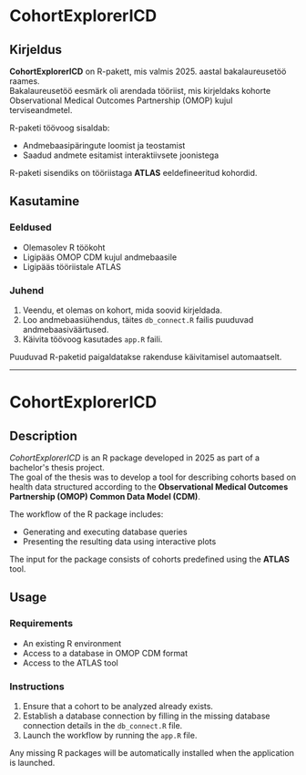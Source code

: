# CohortExplorerICD

## Kirjeldus
**CohortExplorerICD** on R-pakett, mis valmis 2025. aastal bakalaureusetöö raames.  
Bakalaureusetöö eesmärk oli arendada tööriist, mis kirjeldaks kohorte Observational Medical Outcomes Partnership (OMOP) kujul terviseandmetel.

R-paketi töövoog sisaldab:
- Andmebaasipäringute loomist ja teostamist
- Saadud andmete esitamist interaktiivsete joonistega

R-paketi sisendiks on tööriistaga **ATLAS** eeldefineeritud kohordid.

## Kasutamine

### Eeldused
- Olemasolev R töökoht
- Ligipääs OMOP CDM kujul andmebaasile
- Ligipääs tööriistale ATLAS

### Juhend
1. Veendu, et olemas on kohort, mida soovid kirjeldada.
2. Loo andmebaasiühendus, täites `db_connect.R` failis puuduvad andmebaasiväärtused.
3. Käivita töövoog kasutades `app.R` faili.

Puuduvad R-paketid paigaldatakse rakenduse käivitamisel automaatselt.

---

# CohortExplorerICD

## Description
*CohortExplorerICD* is an R package developed in 2025 as part of a bachelor's thesis project.  
The goal of the thesis was to develop a tool for describing cohorts based on health data structured according to the **Observational Medical Outcomes Partnership (OMOP) Common Data Model (CDM)**.

The workflow of the R package includes:
- Generating and executing database queries
- Presenting the resulting data using interactive plots

The input for the package consists of cohorts predefined using the **ATLAS** tool.

## Usage

### Requirements
- An existing R environment
- Access to a database in OMOP CDM format
- Access to the ATLAS tool

### Instructions
1. Ensure that a cohort to be analyzed already exists.
2. Establish a database connection by filling in the missing database connection details in the `db_connect.R` file.
3. Launch the workflow by running the `app.R` file.

Any missing R packages will be automatically installed when the application is launched.
